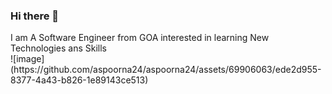 ### Hi there 👋

<!--
**aspoorna24/aspoorna24** is a ✨ _special_ ✨ repository because its `README.md` (this file) appears on your GitHub profile.

Here are some ideas to get you started:

- 🔭 I’m currently working on ...
- 🌱 I’m currently learning ...
- 👯 I’m looking to collaborate on ...
- 🤔 I’m looking for help with ...
- 💬 Ask me about ...
- 📫 How to reach me: ...
- 😄 Pronouns: ...
- ⚡ Fun fact: ...
-->
<div>
  <div>I am A Software Engineer from GOA interested in learning New Technologies ans Skills </div>
  ![image](https://github.com/aspoorna24/aspoorna24/assets/69906063/ede2d955-8377-4a43-b826-1e89143ce513)
  
</div>



